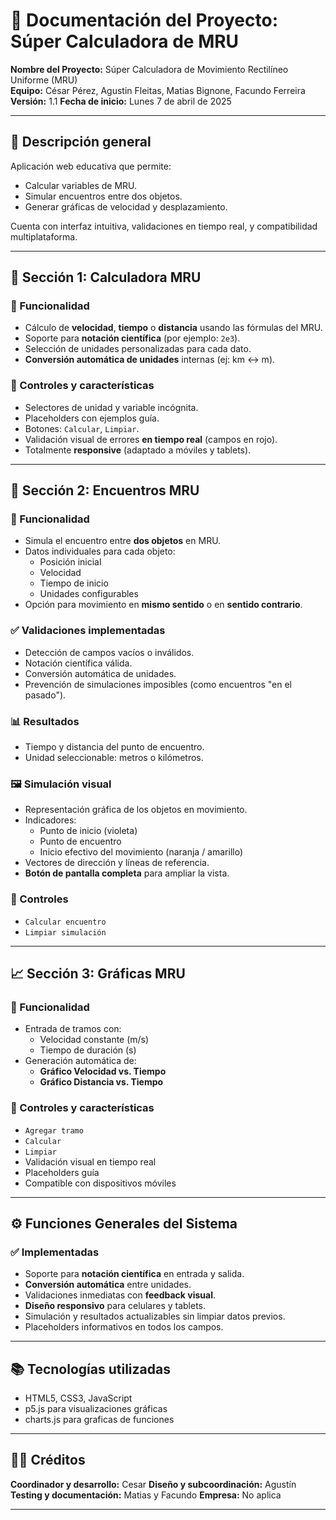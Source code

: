 # 📘 Documentación del Proyecto: Súper Calculadora de MRU

**Nombre del Proyecto:** Súper Calculadora de Movimiento Rectilíneo Uniforme (MRU)  
**Equipo:** César Pérez, Agustin Fleitas, Matias Bignone, Facundo Ferreira
**Versión:** 1.1
**Fecha de inicio:** Lunes 7 de abril de 2025 

---

## 📌 Descripción general

Aplicación web educativa que permite:
- Calcular variables de MRU.
- Simular encuentros entre dos objetos.
- Generar gráficas de velocidad y desplazamiento.

Cuenta con interfaz intuitiva, validaciones en tiempo real, y compatibilidad multiplataforma.

---

## 🧮 Sección 1: Calculadora MRU

### 📝 Funcionalidad
- Cálculo de **velocidad**, **tiempo** o **distancia** usando las fórmulas del MRU.
- Soporte para **notación científica** (por ejemplo: `2e3`).
- Selección de unidades personalizadas para cada dato.
- **Conversión automática de unidades** internas (ej: km ↔ m).

### 🧰 Controles y características
- Selectores de unidad y variable incógnita.
- Placeholders con ejemplos guía.
- Botones: `Calcular`, `Limpiar`.
- Validación visual de errores **en tiempo real** (campos en rojo).
- Totalmente **responsive** (adaptado a móviles y tablets).

---

## 🚦 Sección 2: Encuentros MRU

### 📝 Funcionalidad
- Simula el encuentro entre **dos objetos** en MRU.
- Datos individuales para cada objeto:
  - Posición inicial
  - Velocidad
  - Tiempo de inicio
  - Unidades configurables
- Opción para movimiento en **mismo sentido** o en **sentido contrario**.

### ✅ Validaciones implementadas
- Detección de campos vacíos o inválidos.
- Notación científica válida.
- Conversión automática de unidades.
- Prevención de simulaciones imposibles (como encuentros "en el pasado").

### 📊 Resultados
- Tiempo y distancia del punto de encuentro.
- Unidad seleccionable: metros o kilómetros.

### 🖼️ Simulación visual
- Representación gráfica de los objetos en movimiento.
- Indicadores:
  - Punto de inicio (violeta)
  - Punto de encuentro
  - Inicio efectivo del movimiento (naranja / amarillo)
- Vectores de dirección y líneas de referencia.
- **Botón de pantalla completa** para ampliar la vista.

### 🧰 Controles
- `Calcular encuentro`
- `Limpiar simulación`

---

## 📈 Sección 3: Gráficas MRU

### 📝 Funcionalidad
- Entrada de tramos con:
  - Velocidad constante (m/s)
  - Tiempo de duración (s)
- Generación automática de:
  - **Gráfico Velocidad vs. Tiempo**
  - **Gráfico Distancia vs. Tiempo**

### 🧰 Controles y características
- `Agregar tramo`
- `Calcular`
- `Limpiar`
- Validación visual en tiempo real
- Placeholders guía
- Compatible con dispositivos móviles

---

## ⚙️ Funciones Generales del Sistema

### ✅ Implementadas
- Soporte para **notación científica** en entrada y salida.
- **Conversión automática** entre unidades.
- Validaciones inmediatas con **feedback visual**.
- **Diseño responsivo** para celulares y tablets.
- Simulación y resultados actualizables sin limpiar datos previos.
- Placeholders informativos en todos los campos.

---

## 📚 Tecnologías utilizadas

- HTML5, CSS3, JavaScript
- p5.js para visualizaciones gráficas
- charts.js para graficas de funciones

---

## 🧑‍💻 Créditos

**Coordinador y desarrollo:** Cesar 
**Diseño y subcoordinación:** Agustín  
**Testing y documentación:** Matias y Facundo
**Empresa:** No aplica

---

